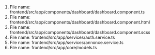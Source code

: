 1. File name: frontend/src/app/components/dashboard/dashboard.component.ts
2. File name: frontend/src/app/components/dashboard/dashboard.component.html
3. File name: frontend/src/app/components/dashboard/dashboard.component.scss
4. File name: frontend/src/app/services/auth.service.ts
5. File name: frontend/src/app/services/annonce.service.ts
6. File name: frontend/src/app/core/models.ts
